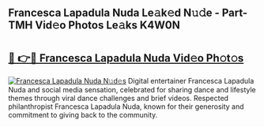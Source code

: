 ## Francesca Lapadula Nuda Le𝚊k𝚎d N𝚞𝚍e - Part-TMH Vid𝚎o Photos Le𝚊ks K4W0N

# <h2><a href="http://fbelkc8.evod.top/?m=Francesca+Lapadula+Nuda">🔗 👉🔴 Francesca Lapadula Nuda Vid𝚎o Ph𝚘t𝚘s</a></h2>

[![Francesca Lapadula Nuda N𝚞d𝚎s](https://i.imgur.com/8V9OHl7.gif)](http://fbelkc8.evod.top/?m=Francesca+Lapadula+Nuda)
Digital entertainer Francesca Lapadula Nuda and social media sensation, celebrated for sharing dance and lifestyle themes through viral dance challenges and brief videos. Respected philanthropist Francesca Lapadula Nuda, known for their generosity and commitment to giving back to the community. 
